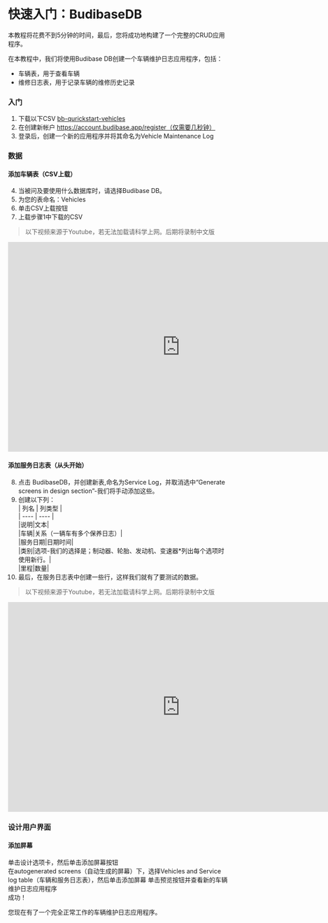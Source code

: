 # 快速入门：BudibaseDB
本教程将花费不到5分钟的时间，最后，您将成功地构建了一个完整的CRUD应用程序。

在本教程中，我们将使用Budibase DB创建一个车辆维护日志应用程序，包括：

+ 车辆表，用于查看车辆
+ 维修日志表，用于记录车辆的维修历史记录
### 入门
1. 下载以下CSV
[bb-qurickstart-vehicles](https://docs.google.com/spreadsheets/d/1Ni1ah_VU1pRZKuNxzby7ldznlnznS7z6f7jTs0_NPck/edit?usp=sharing)
2. 在创建新帐户 https://account.budibase.app/register（仅需要几秒钟）
3. 登录后，创建一个新的应用程序并将其命名为Vehicle Maintenance Log
### 数据
#### 添加车辆表（CSV上载）
4. 当被问及要使用什么数据库时，请选择Budibase DB。
5. 为您的表命名：Vehicles
6. 单击CSV上载按钮
7. 上载步骤1中下载的CSV
> 以下视频来源于Youtube，若无法加载请科学上网。后期将录制中文版
 <iframe width="785" height="480" src="https://www.youtube.com/embed/WPadw3_wYFE" title="YouTube video player" frameborder="0" allow="accelerometer; autoplay; clipboard-write; encrypted-media; gyroscope; picture-in-picture" allowfullscreen></iframe>

#### 添加服务日志表（从头开始）
8. 点击 BudibaseDB，并创建新表,命名为Service Log，并取消选中“Generate screens in design section”-我们将手动添加这些。
9. 创建以下列：  
| 列名 | 列类型 |  
| ---- | ---- |  
|说明|文本|  
|车辆|关系（一辆车有多个保养日志）|  
|服务日期|日期时间|  
|类别|选项-我们的选择是；制动器、轮胎、发动机、变速器*列出每个选项时使用新行。|  
|里程|数量|  
10. 最后，在服务日志表中创建一些行，这样我们就有了要测试的数据。
> 以下视频来源于Youtube，若无法加载请科学上网。后期将录制中文版
<iframe width="785" height="480" src="https://www.youtube.com/embed/aRXbLqQYtkA" title="YouTube video player" frameborder="0" allow="accelerometer; autoplay; clipboard-write; encrypted-media; gyroscope; picture-in-picture" allowfullscreen></iframe>

### 设计用户界面
#### 添加屏幕
单击设计选项卡，然后单击添加屏幕按钮  
在autogenerated screens（自动生成的屏幕）下，选择Vehicles and Service log table（车辆和服务日志表），然后单击添加屏幕
单击预览按钮并查看新的车辆维护日志应用程序  
成功！

您现在有了一个完全正常工作的车辆维护日志应用程序。